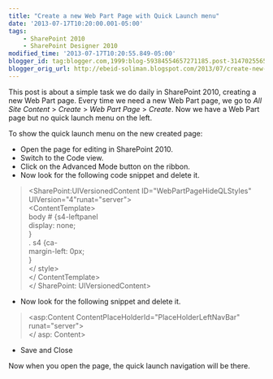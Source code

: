 ```yaml
--- 
title: "Create a new Web Part Page with Quick Launch menu" 
date: '2013-07-17T10:20:00.001-05:00' 
tags: 
    - SharePoint 2010 
    - SharePoint Designer 2010 
modified_time: '2013-07-17T10:20:55.849-05:00'
blogger_id: tag:blogger.com,1999:blog-59384554657271185.post-3147025565333079798
blogger_orig_url: http://ebeid-soliman.blogspot.com/2013/07/create-new-web-part-page-with-quick.html
---
```


This post is about a simple task we do daily in SharePoint 2010,
creating a new Web Part page. Every time we need a new Web Part page, we
go to *All Site Content* &gt; *Create* &gt; *Web Part Page* &gt;
*Create*. Now we have a Web Part page but no quick launch menu on the
left.

To show the quick launch menu on the new created page:

-   Open the page for editing in SharePoint 2010.
-   Switch to the Code view.
-   Click on the Advanced Mode button on the ribbon.
-   Now look for the following code snippet and delete it.

> &lt;SharePoint:UIVersionedContent ID="WebPartPageHideQLStyles"
> UIVersion="4"runat="server"&gt;  
> &lt;ContentTemplate&gt;  
> body \# {s4-leftpanel  
> display: none;  
> }  
> . s4 {ca-  
> margin-left: 0px;  
> }  
> &lt;/ style&gt;  
> &lt;/ ContentTemplate&gt;  
> &lt;/ SharePoint: UIVersionedContent&gt;

-   Now look for the following snippet and delete it.

> &lt;asp:Content ContentPlaceHolderId="PlaceHolderLeftNavBar"
> runat="server"&gt;  
> &lt;/ asp: Content&gt;

-   Save and Close

Now when you open the page, the quick launch navigation will be there.
